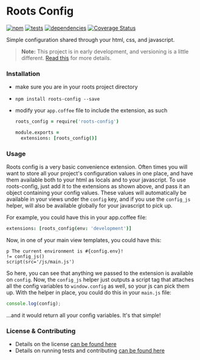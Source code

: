 Roots Config
============

[![npm](https://badge.fury.io/js/roots-config.png)](http://badge.fury.io/js/roots-config) [![tests](https://travis-ci.org/carrot/roots-config.png?branch=master)](https://travis-ci.org/carrot/roots-config) [![dependencies](https://david-dm.org/carrot/roots-config.png?theme=shields.io)](https://david-dm.org/carrot/roots-config) [![Coverage Status](https://img.shields.io/coveralls/carrot/roots-config.svg)](https://coveralls.io/r/carrot/roots-config?branch=master)

Simple configuration shared through your html, css, and javascript.

> **Note:** This project is in early development, and versioning is a little different. [Read this](http://markup.im/#q4_cRZ1Q) for more details.

### Installation

- make sure you are in your roots project directory
- `npm install roots-config --save`
- modify your `app.coffee` file to include the extension, as such

  ```coffee
  roots_config = require('roots-config')

  module.exports =
    extensions: [roots_config()]
  ```

### Usage

Roots config is a very basic convenience extension. Often times you will want to store all your project's configuration values in one place, and have them available both to your html as locals and to your javascript. To use roots-config, just add it to the extensions as shown above, and pass it an object containing your config values. These values will automatically be available in your views under the `config` key, and if you use the `config_js` helper, will also be available globally for your javascript to pick up.

For example, you could have this in your app.coffee file:

```coffee
extensions: [roots_config(env: 'development')]
```

Now, in one of your main view templates, you could have this:

```jade
p The current environment is #{config.env}!
!= config_js()
script(src='/js/main.js')
```

So here, you can see that anything we passed to the extension is available on `config`. Now, the `config_js` helper just outputs a script tag that attaches all the config variables to `window.config` as well, so your js can pick them up. With the helper in place, you could do this in your `main.js` file:

```js
console.log(config);
```

...and it would return all your config variables. It's that simple!

### License & Contributing

- Details on the license [can be found here](LICENSE.md)
- Details on running tests and contributing [can be found here](contributing.md)
